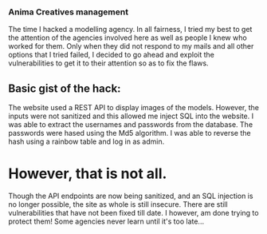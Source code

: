 ### Anima Creatives management

The time I hacked a modelling agency. In all fairness, I tried my best to get the attention of the agencies involved here as well as people I knew who worked for them. 
Only when they did not respond to my mails and all other options that I tried failed, I decided to go ahead and exploit the vulnerabilities to get it to their attention so as to fix the flaws.

## Basic gist of the hack:
The website used a REST API to display images of the models. However, the inputs were not sanitized and this allowed me inject SQL into the website. I was able to extract the usernames and passwords from the database. The passwords were hased using the Md5 algorithm. I was able to reverse the hash using a rainbow table and log in as admin. 

# However, that is not all.
Though the API endpoints are now being sanitized, and an SQL injection is no longer possible, the site as whole is still insecure. There are still vulnerabilities that have not been fixed till date. I however, am done trying to protect them! Some agencies never learn until it's too late...
